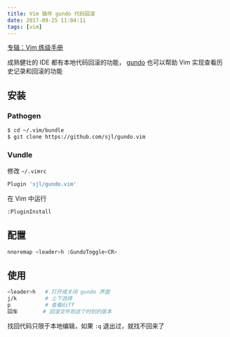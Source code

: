 ```yaml
---
title: Vim 插件 gundo 代码回滚
date: 2017-09-25 11:04:11
tags: [vim]
---
```


[专辑：Vim 练级手册](/vim)

成熟健壮的 IDE 都有本地代码回滚的功能，
[gundo](https://github.com/sjl/gundo.vim) 也可以帮助 Vim 实现查看历史记录和回滚的功能

<!-- more -->
<!-- toc -->
## 安装
### Pathogen
```bash
$ cd ~/.vim/bundle
$ git clone https://github.com/sjl/gundo.vim
```

### Vundle
修改 `~/.vimrc`
```bash
Plugin 'sjl/gundo.vim'
```
在 Vim 中运行
```bash
:PluginInstall
```

## 配置
```bash
nnoremap <leader>h :GundoToggle<CR>
```

## 使用
```bash
<leader>h   # 打开或关闭 gundo 界面
j/k         # 上下选择
p           # 查看diff
回车        # 回滚文件到这个时刻的版本
```
找回代码只限于本地编辑，如果 `:q` 退出过，就找不回来了
